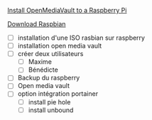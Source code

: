 [Install OpenMediaVault to a Raspberry Pi](https://pimylifeup.com/raspberry-pi-openmediavault/)

[Download Raspbian](https://pimylifeup.com/download-raspbian/)

- [ ] installation d'une ISO rasbian sur raspberry
- [ ] installation open media vault
- [ ] créer deux utilisateurs
	- [ ] Maxime
	- [ ] Bénédicte
- [ ] Backup du raspberry
- [ ] Open media vault
- [ ] option intégration portainer
   - [ ] install pie hole
   - [ ] install unbound
